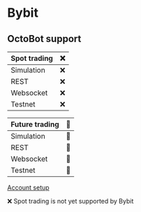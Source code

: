 # Bybit

## OctoBot support

| Spot trading | ❌ |
| :--- | :--- |
| Simulation | ❌ |
| REST | ❌ |
| Websocket | ❌ |
| Testnet | ❌ |

| Future trading | 🚧 |
| :--- | :--- |
| Simulation | 🚧 |
| REST | 🚧 |
| Websocket | 🚧 |
| Testnet | 🚧 |

[Account setup](partners/bybit/setup)

❌ Spot trading is not yet supported by Bybit

